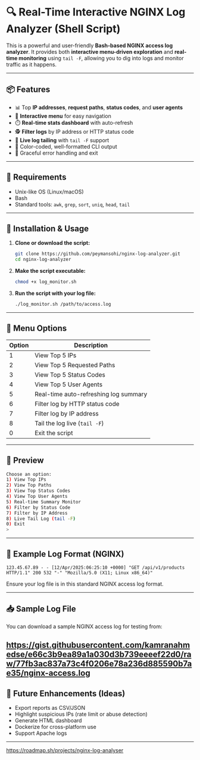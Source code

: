 # 🔍 Real-Time Interactive NGINX Log Analyzer (Shell Script)

This is a powerful and user-friendly **Bash-based NGINX access log analyzer**. It provides both **interactive menu-driven exploration** and **real-time monitoring** using `tail -F`, allowing you to dig into logs and monitor traffic as it happens.

---

## 📦 Features

- 📊 Top **IP addresses**, **request paths**, **status codes**, and **user agents**
- 🧭 **Interactive menu** for easy navigation
- ⏱️ **Real-time stats dashboard** with auto-refresh
- 🕵️ **Filter logs** by IP address or HTTP status code
- 📡 **Live log tailing** with `tail -F` support
- 🌈 Color-coded, well-formatted CLI output
- 🧼 Graceful error handling and exit

---

## 📁 Requirements

- Unix-like OS (Linux/macOS)
- Bash
- Standard tools: `awk`, `grep`, `sort`, `uniq`, `head`, `tail`

---

## 🚀 Installation & Usage

1. **Clone or download the script:**

   ```bash
   git clone https://github.com/peymansohi/nginx-log-analyzer.git
   cd nginx-log-analyzer
   ```

2. **Make the script executable:**

   ```bash
   chmod +x log_monitor.sh
   ```

3. **Run the script with your log file:**

   ```bash
   ./log_monitor.sh /path/to/access.log
   ```

---

## 🧭 Menu Options

| Option | Description                              |
|--------|------------------------------------------|
| 1      | View Top 5 IPs                            |
| 2      | View Top 5 Requested Paths                |
| 3      | View Top 5 Status Codes                  |
| 4      | View Top 5 User Agents                   |
| 5      | Real-time auto-refreshing log summary    |
| 6      | Filter log by HTTP status code           |
| 7      | Filter log by IP address                 |
| 8      | Tail the log live (`tail -F`)            |
| 0      | Exit the script                          |

---

## 📸 Preview

```bash
Choose an option:
1) View Top IPs
2) View Top Paths
3) View Top Status Codes
4) View Top User Agents
5) Real-time Summary Monitor
6) Filter by Status Code
7) Filter by IP Address
8) Live Tail Log (tail -F)
0) Exit
> 
```

---

## 🧪 Example Log Format (NGINX)

```
123.45.67.89 - - [12/Apr/2025:06:25:10 +0000] "GET /api/v1/products HTTP/1.1" 200 532 "-" "Mozilla/5.0 (X11; Linux x86_64)"
```

Ensure your log file is in this standard NGINX access log format.

---

## 📥 Sample Log File

You can download a sample NGINX access log for testing from:

https://gist.githubusercontent.com/kamranahmedse/e66c3b9ea89a1a030d3b739eeeef22d0/raw/77fb3ac837a73c4f0206e78a236d885590b7ae35/nginx-access.log
---

## 🧩 Future Enhancements (Ideas)

- Export reports as CSV/JSON
- Highlight suspicious IPs (rate limit or abuse detection)
- Generate HTML dashboard
- Dockerize for cross-platform use
- Support Apache logs

---
https://roadmap.sh/projects/nginx-log-analyser

